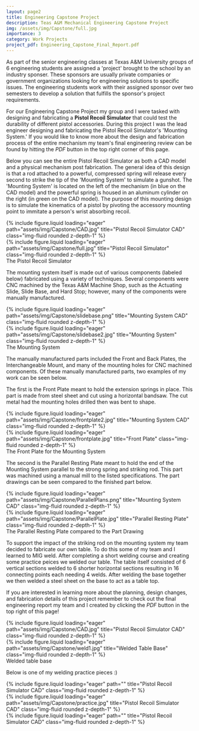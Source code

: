 ```yaml
---
layout: page2
title: Engineering Capstone Project
description: Teas A&M Mechanical Engineering Capstone Project
img: /assets/img/Capstone/full.jpg
importance: 3
category: Work Projects
project_pdf: Engineering_Capstone_Final_Report.pdf
---
```


As part of the senior engineering classes at Texas A&M University groups of 6 engineering students are assigned a 'project' brought to the school by an industry sponser. These sponsors are usually private companies or government organizations looking for engineering solutions to specific issues. The engineering students work with their assigned sponsor over two semesters to develop a solution that fulfills the sponsor's project requirements.

For our Engineering Capstone Project my group and I were tasked with designing and fabricating a **Pistol Recoil Simulator** that could test the durability of different pistol accessories. During this project I was the lead engineer designing and fabricating the Pistol Recoil Simulator's 'Mounting System.' If you would like to know more about the design and fabrication process of the entire mechanism my team's final engineering review can be found by hitting the _PDF_ button in the top right corner of this page.

Below you can see the entire Pistol Recoil Simulator as both a CAD model and a physical mechanism post fabrication. The general idea of this design is that a rod attached to a powerful, compressed spring will release every second to strike the tip of the 'Mounting System' to simulate a gunshot. The 'Mounting System' is located on the left of the mechanism (in blue on the CAD model) and the powerful spring is housed in an aluminum cylinder on the right (in green on the CAD model). The purpose of this mounting design is to simulate the kinematics of a pistol by pivoting the accessory mounting point to immitate a person's wrist absorbing recoil.

<div class="row">
    <div class="col-sm mt-3 mt-md-0">
        {% include figure.liquid loading="eager" path="assets/img/Capstone/CAD.jpg" title="Pistol Recoil Simulator CAD" class="img-fluid rounded z-depth-1" %}
    </div>
    <div class="col-sm mt-3 mt-md-0">
        {% include figure.liquid loading="eager" path="assets/img/Capstone/full.jpg" title="Pistol Recoil Simulator" class="img-fluid rounded z-depth-1" %}
    </div>
</div>
<div class="caption">
    The Pistol Recoil Simulator
</div>

The mounting system itself is made out of various components (labeled below) fabricated using a variety of techniques. Several components were CNC machined by the Texas A&M Machine Shop, such as the Actuating Slide, Slide Base, and Hard Stop; however, many of the components were manually manufactured.

<div class="row">
    <div class="col-sm mt-3 mt-md-0">
        {% include figure.liquid loading="eager" path="assets/img/Capstone/slidebase.png" title="Mounting System CAD" class="img-fluid rounded z-depth-1" %}
    </div>
    <div class="col-sm mt-3 mt-md-0">
        {% include figure.liquid loading="eager" path="assets/img/Capstone/slidebase2.jpg" title="Mounting System" class="img-fluid rounded z-depth-1" %}
    </div>
</div>
<div class="caption">
    The Mounting System
</div>


The manually manufactured parts included the Front and Back Plates, the Interchangeable Mount, and many of the mounting holes for CNC machined components. Of these manually manufactured parts, two examples of my work can be seen below.

The first is the Front Plate meant to hold the extension springs in place. This part is made from steel sheet and cut using a horizontal bandsaw. The cut metal had the mounting holes drilled then was bent to shape.


<div class="row">
    <div class="col-sm mt-3 mt-md-0">
        {% include figure.liquid loading="eager" path="assets/img/Capstone/frontplate2.jpg" title="Mounting System CAD" class="img-fluid rounded z-depth-1" %}
    </div>
    <div class="col-sm mt-3 mt-md-0">
        {% include figure.liquid loading="eager" path="assets/img/Capstone/frontplate.jpg" title="Front Plate" class="img-fluid rounded z-depth-1" %}
    </div>
</div>
<div class="caption">
    The Front Plate for the Mounting System
</div>

The second is the Parallel Resting Plate meant to hold the end of the Mounting System parallel to the strong spring and striking rod. This part was machined using a manual mill to the listed specifications. The part drawings can be seen compared to the finished part below.

<div class="row">
    <div class="col-sm mt-3 mt-md-0">
        {% include figure.liquid loading="eager" path="assets/img/Capstone/ParallelPlans.png" title="Mounting System CAD" class="img-fluid rounded z-depth-1" %}
    </div>
    <div class="col-sm mt-3 mt-md-0">
        {% include figure.liquid loading="eager" path="assets/img/Capstone/ParallelPlate.jpg" title="Parallel Resting Plate" class="img-fluid rounded z-depth-1" %}
    </div>
</div>
<div class="caption">
    The Parallel Resting Plate compared to the Part Drawing
</div>

To support the impact of the striking rod on the mounting system my team decided to fabricate our own table. To do this some of my team and I learned to MIG weld. After completing a short welding course and creating some practice peices we welded our table. The table itself consisted of 6 vertical sections welded to 6 shorter horizontal sections resulting in 16 connecting points each needing 4 welds. After welding the base together we then welded a steel sheet on the base to act as a table top.

If you are interested in learning more about the planning, design changes, and fabrication details of this project remember to check out the final engineering report my team and I created by clicking the _PDF_ button in the top right of this page!


<div class="row">
    <div class="col-sm mt-3 mt-md-0">
        {% include figure.liquid loading="eager" path="assets/img/Capstone/CAD.jpg" title="Pistol Recoil Simulator CAD" class="img-fluid rounded z-depth-1" %}
    </div>
    <div class="col-sm mt-3 mt-md-0">
        {% include figure.liquid loading="eager" path="assets/img/Capstone/weld1.jpg" title="Welded Table Base" class="img-fluid rounded z-depth-1" %}
    </div>
</div>
<div class="caption">
    Welded table base
</div>

Below is one of my welding practice pieces :)

<div class="row">
    <div class="col-sm mt-3 mt-md-0">
        {% include figure.liquid loading="eager" path="" title="Pistol Recoil Simulator CAD" class="img-fluid rounded z-depth-1" %}
    </div>
    <div class="col-sm mt-3 mt-md-0">
        {% include figure.liquid loading="eager" path="assets/img/Capstone/practice.jpg" title="Pistol Recoil Simulator CAD" class="img-fluid rounded z-depth-1" %}
    </div>
    <div class="col-sm mt-3 mt-md-0">
        {% include figure.liquid loading="eager" path="" title="Pistol Recoil Simulator CAD" class="img-fluid rounded z-depth-1" %}
    </div>
</div>
